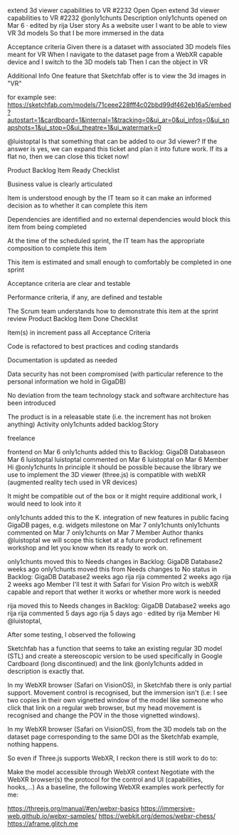 extend 3d viewer capabilities to VR #2232
Open
Open
extend 3d viewer capabilities to VR
#2232
@only1chunts
Description
only1chunts
opened on Mar 6 · edited by rija
User story
As a website user
I want to be able to view VR 3d models
So that I be more immersed in the data

Acceptance criteria
Given there is a dataset with associated 3D models files meant for VR
When I navigate to the dataset page from a WebXR capable device
and I switch to the 3D models tab
Then I can the object in VR

Additional Info
One feature that Sketchfab offer is to view the 3d images in "VR"

for example see: https://sketchfab.com/models/71ceee228fff4c02bbd99df462eb16a5/embed?autostart=1&cardboard=1&internal=1&tracking=0&ui_ar=0&ui_infos=0&ui_snapshots=1&ui_stop=0&ui_theatre=1&ui_watermark=0

@luistoptal Is that something that can be added to our 3d viewer?
If the answer is yes, we can expand this ticket and plan it into future work. If its a flat no, then we can close this ticket now!

Product Backlog Item Ready Checklist

Business value is clearly articulated

Item is understood enough by the IT team so it can make an informed decision as to whether it can complete this item

Dependencies are identified and no external dependencies would block this item from being completed

At the time of the scheduled sprint, the IT team has the appropriate composition to complete this item

This item is estimated and small enough to comfortably be completed in one sprint

Acceptance criteria are clear and testable

Performance criteria, if any, are defined and testable

The Scrum team understands how to demonstrate this item at the sprint review
Product Backlog Item Done Checklist

Item(s) in increment pass all Acceptance Criteria

Code is refactored to best practices and coding standards

Documentation is updated as needed

Data security has not been compromised (with particular reference to the personal information we hold in GigaDB)

No deviation from the team technology stack and software architecture has been introduced

The product is in a releasable state (i.e. the increment has not broken anything)
Activity
only1chunts
added
backlog:Story

freelance

frontend
 on Mar 6
only1chunts
added this to  Backlog: GigaDB Databaseon Mar 6
luistoptal
luistoptal commented on Mar 6
luistoptal
on Mar 6
Member
Hi @only1chunts In principle it should be possible because the library we use to implement the 3D viewer (three.js) is compatible with webXR (augmented reality tech used in VR devices)

It might be compatible out of the box or it might require additional work, I would need to look into it

only1chunts
added this to the K. integration of new features in public facing GigaDB pages, e.g. widgets milestone on Mar 7
only1chunts
only1chunts commented on Mar 7
only1chunts
on Mar 7
Member
Author
thanks @luistoptal we will scope this ticket at a future product refinement workshop and let you know when its ready to work on.

only1chunts
moved this to Needs changes in  Backlog: GigaDB Database2 weeks ago
only1chunts
moved this from Needs changes to No status in  Backlog: GigaDB Database2 weeks ago
rija
rija commented 2 weeks ago
rija
2 weeks ago
Member
I'll test it with Safari for Vision Pro witch is webXR capable and report that wether it works or whether more work is needed

rija
moved this to Needs changes in  Backlog: GigaDB Database2 weeks ago
rija
rija commented 5 days ago
rija
5 days ago · edited by rija
Member
Hi @luistoptal,

After some testing, I observed the following

Sketchfab has a function that seems to take an existing regular 3D model (STL) and create a stereoscopic version to be used specifically in Google Cardboard (long discontinued) and the link @only1chunts added in description is exactly that.

In my WebXR browser (Safari on VisionOS), in Sketchfab there is only partial support. Movement control is recognised, but the immersion isn't (i.e: I see two copies in their own vignetted window of the model like someone who click that link on a regular web browser, but my head movement is recognised and change the POV in the those vignetted windows).

In my WebXR browser (Safari on VisionOS), from the 3D models tab on the dataset page corresponding to the same DOI as the Sketchfab example, nothing happens.

So even if Three.js supports WebXR, I reckon there is still work to do to:

Make the model accessible through WebXR context
Negotiate with the WebXR browser(s) the protocol for the control and UI (capabilities, hooks,...)
As a baseline, the following WebXR examples work perfectly for me:

https://threejs.org/manual/#en/webxr-basics
https://immersive-web.github.io/webxr-samples/
https://webkit.org/demos/webxr-chess/
https://aframe.glitch.me
